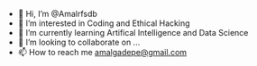 - 👋 Hi, I’m @Amalrfsdb
- 👀 I’m interested in Coding and Ethical Hacking
- 🌱 I’m currently learning Artifical Intelligence and Data Science
- 💞️ I’m looking to collaborate on ...
- 📫 How to reach me amalgadepe@gmail.com

<!---
Amalrfsdb/Amalrfsdb is a ✨ special ✨ repository because its `README.md` (this file) appears on your GitHub profile.
You can click the Preview link to take a look at your changes.
--->

